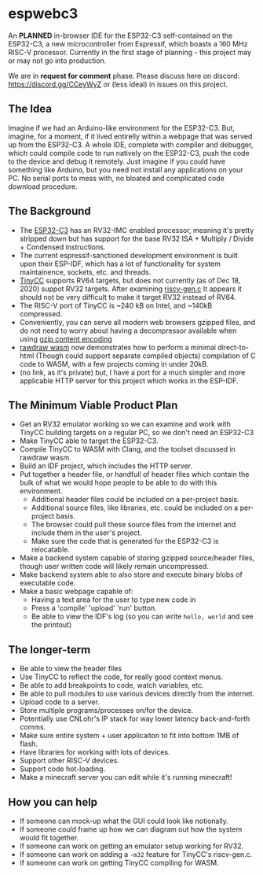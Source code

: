 # espwebc3

An **PLANNED** in-browser IDE for the ESP32-C3 self-contained on the ESP32-C3, a new microcontroller from Espressif, which boasts a 160 MHz RISC-V processor.  Currently in the first stage of planning - this project may or may not go into production.

We are in **request for comment** phase. Please discuss here on discord: https://discord.gg/CCeyWyZ or (less ideal) in issues on this project.

## The Idea

Imagine if we had an Arduino-like environment for the ESP32-C3.  But, imagine, for a moment, if it lived entirelly within a webpage that was served up from the ESP32-C3.  A whole IDE, complete with compiler and debugger, which could compile code to run natively on the ESP32-C3, push the code to the device and debug it remotely.  Just imagine if you could have something like Arduino, but you need not install any applications on your PC.  No serial ports to mess with, no bloated and complicated code download procedure.

## The Background

 * The [ESP32-C3](https://www.espressif.com/en/news/ESP32_C3) has an RV32-IMC enabled processor, meaning it's pretty stripped down but has support for the base RV32 ISA + Multiply / Divide + Condensed instructions.
 * The current espressif-sanctioned development environment is built upon their ESP-IDF, which has a lot of functionality for system maintainence, sockets, etc. and threads. 
 * [TinyCC](https://repo.or.cz/w/tinycc.git) supports RV64 targets, but does not currently (as of Dec 18, 2020) suppot RV32 targets.  After examining [riscv-gen.c](https://repo.or.cz/tinycc.git/blob/HEAD:/riscv64-gen.c) It appears it should not be very difficult to make it target RV32 instead of RV64.
 * The RISC-V port of TinyCC is ~240 kB on Intel, and ~140kB compressed.
 * Conveniently, you can serve all modern web browsers gzipped files, and do not need to worry about having a decompressor available when using [gzip content encoding](https://developer.mozilla.org/en-US/docs/Web/HTTP/Headers/Content-Encoding)
 * [rawdraw wasm](https://github.com/cntools/rawdraw/tree/master/wasm) now demonstrates how to perform a minimal direct-to-html (Though could support separate compiled objects) compilation of C code to WASM, with a few projects coming in under 20kB.
 * (no link, as it's private) but, I have a port for a much simpler and more applicable HTTP server for this project which works in the ESP-IDF.

## The Minimum Viable Product Plan

 * Get an RV32 emulator working so we can examine and work with TinyCC building targets on a regular PC, so we don't need an ESP32-C3
 * Make TinyCC able to target the ESP32-C3.
 * Compile TinyCC to WASM with Clang, and the toolset discussed in rawdraw wasm.
 * Build an IDF project, which includes the HTTP server.
 * Put together a header file, or handfull of header files which contain the bulk of what we would hope people to be able to do with this environment.
   * Additional header files could be included on a per-project basis.
   * Additional source files, like libraries, etc. could be included on a per-project basis.
   * The browser could pull these source files from the internet and include them in the user's project.
   * Make sure the code that is generated for the ESP32-C3 is relocatable.
 * Make a backend system capable of storing gzipped source/header files, though user written code will likely remain uncompressed.
 * Make backend system able to also store and execute binary blobs of executable code.
 * Make a basic webpage capable of:
    * Having a text area for the user to type new code in
    * Press a 'compile' 'upload' 'run' button.
    * Be able to view the IDF's log (so you can write `hello, world` and see the printout)

## The longer-term

 * Be able to view the header files
 * Use TinyCC to reflect the code, for really good context menus.
 * Be able to add breakpoints to code, watch variables, etc.
 * Be able to pull modules to use various devices directly from the internet.
 * Upload code to a server.
 * Store multiple programs/processes on/for the device.
 * Potentially use CNLohr's IP stack for way lower latency back-and-forth comms.
 * Make sure entire system + user applicaiton to fit into bottom 1MB of flash.
 * Have libraries for working with lots of devices.
 * Support other RISC-V devices.
 * Support code hot-loading.
 * Make a minecraft server you can edit while it's running minecraft!

## How you can help

* If someone can mock-up what the GUI could look like notionally.
* If someone could frame up how we can diagram out how the system would fit together.
* If someone can work on getting an emulator setup working for RV32.
* If someone can work on adding a `-m32` feature for TinyCC's riscv-gen.c.
* If someone can work on getting TinyCC compiling for WASM.
